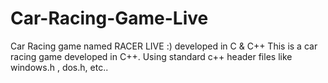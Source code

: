 # Car-Racing-Game-Live

Car Racing game named RACER LIVE :) developed in C & C++ This is a car racing game developed in C++. Using standard c++ header files like windows.h , dos.h, etc..
